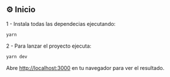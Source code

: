 ## ⚙ Inicio

1 - Instala todas las dependecias ejecutando:

```bash
yarn
```

2 - Para lanzar el proyecto ejecuta:

```bash
yarn dev
```

Abre [http://localhost:3000](http://localhost:3000) en  tu navegador para ver el resultado.

